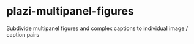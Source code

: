 # plazi-multipanel-figures
Subdivide multipanel figures and complex captions to individual image / caption pairs
